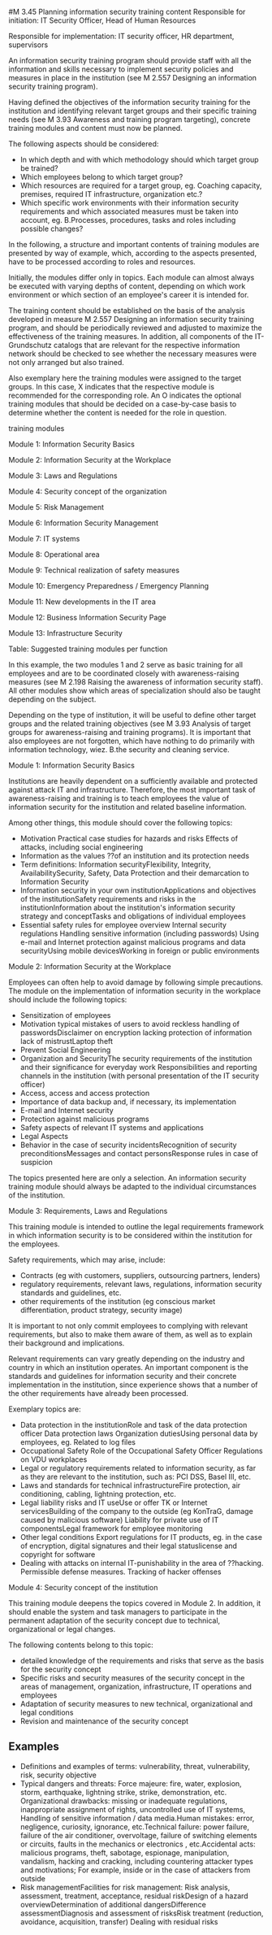 #M 3.45 Planning information security training content
Responsible for initiation: IT Security Officer, Head of Human Resources

Responsible for implementation: IT security officer, HR department, supervisors

An information security training program should provide staff with all the information and skills necessary to implement security policies and measures in place in the institution (see M 2.557 Designing an information security training program).

Having defined the objectives of the information security training for the institution and identifying relevant target groups and their specific training needs (see M 3.93 Awareness and training program targeting), concrete training modules and content must now be planned.

The following aspects should be considered:

* In which depth and with which methodology should which target group be trained?
* Which employees belong to which target group?
* Which resources are required for a target group, eg. Coaching capacity, premises, required IT infrastructure, organization etc.?
* Which specific work environments with their information security requirements and which associated measures must be taken into account, eg. B.Processes, procedures, tasks and roles including possible changes?


In the following, a structure and important contents of training modules are presented by way of example, which, according to the aspects presented, have to be processed according to roles and resources.

Initially, the modules differ only in topics. Each module can almost always be executed with varying depths of content, depending on which work environment or which section of an employee's career it is intended for.

The training content should be established on the basis of the analysis developed in measure M 2.557 Designing an information security training program, and should be periodically reviewed and adjusted to maximize the effectiveness of the training measures. In addition, all components of the IT-Grundschutz catalogs that are relevant for the respective information network should be checked to see whether the necessary measures were not only arranged but also trained.

Also exemplary here the training modules were assigned to the target groups. In this case, X indicates that the respective module is recommended for the corresponding role. An O indicates the optional training modules that should be decided on a case-by-case basis to determine whether the content is needed for the role in question.

training modules

Module 1: Information Security Basics

Module 2: Information Security at the Workplace

Module 3: Laws and Regulations

Module 4: Security concept of the organization

Module 5: Risk Management

Module 6: Information Security Management

Module 7: IT systems

Module 8: Operational area

Module 9: Technical realization of safety measures

Module 10: Emergency Preparedness / Emergency Planning

Module 11: New developments in the IT area

Module 12: Business Information Security Page

Module 13: Infrastructure Security

Table: Suggested training modules per function

In this example, the two modules 1 and 2 serve as basic training for all employees and are to be coordinated closely with awareness-raising measures (see M 2.198 Raising the awareness of information security staff). All other modules show which areas of specialization should also be taught depending on the subject.

Depending on the type of institution, it will be useful to define other target groups and the related training objectives (see M 3.93 Analysis of target groups for awareness-raising and training programs). It is important that also employees are not forgotten, which have nothing to do primarily with information technology, wiez. B.the security and cleaning service.

Module 1: Information Security Basics

Institutions are heavily dependent on a sufficiently available and protected against attack IT and infrastructure. Therefore, the most important task of awareness-raising and training is to teach employees the value of information security for the institution and related baseline information.

Among other things, this module should cover the following topics:

* Motivation Practical case studies for hazards and risks Effects of attacks, including social engineering
* Information as the values ??of an institution and its protection needs
* Term definitions: Information securityFlexibility, Integrity, AvailabilitySecurity, Safety, Data Protection and their demarcation to Information Security
* Information security in your own institutionApplications and objectives of the institutionSafety requirements and risks in the institutionInformation about the institution's information security strategy and conceptTasks and obligations of individual employees
* Essential safety rules for employee overview Internal security regulations Handling sensitive information (including passwords) Using e-mail and Internet protection against malicious programs and data securityUsing mobile devicesWorking in foreign or public environments


Module 2: Information Security at the Workplace

Employees can often help to avoid damage by following simple precautions. The module on the implementation of information security in the workplace should include the following topics:

* Sensitization of employees
* Motivation typical mistakes of users to avoid reckless handling of passwordsDisclaimer on encryption lacking protection of information lack of mistrustLaptop theft
* Prevent Social Engineering
* Organization and SecurityThe security requirements of the institution and their significance for everyday work Responsibilities and reporting channels in the institution (with personal presentation of the IT security officer)
* Access, access and access protection
* Importance of data backup and, if necessary, its implementation
* E-mail and Internet security
* Protection against malicious programs
* Safety aspects of relevant IT systems and applications
* Legal Aspects
* Behavior in the case of security incidentsRecognition of security preconditionsMessages and contact personsResponse rules in case of suspicion


The topics presented here are only a selection. An information security training module should always be adapted to the individual circumstances of the institution.

Module 3: Requirements, Laws and Regulations

This training module is intended to outline the legal requirements framework in which information security is to be considered within the institution for the employees.

Safety requirements, which may arise, include:

* Contracts (eg with customers, suppliers, outsourcing partners, lenders)
* regulatory requirements, relevant laws, regulations, information security standards and guidelines, etc.
* other requirements of the institution (eg conscious market differentiation, product strategy, security image)


It is important to not only commit employees to complying with relevant requirements, but also to make them aware of them, as well as to explain their background and implications.

Relevant requirements can vary greatly depending on the industry and country in which an institution operates. An important component is the standards and guidelines for information security and their concrete implementation in the institution, since experience shows that a number of the other requirements have already been processed.

Exemplary topics are:

* Data protection in the institutionRole and task of the data protection officer Data protection laws Organization dutiesUsing personal data by employees, eg. Related to log files
* Occupational Safety Role of the Occupational Safety Officer Regulations on VDU workplaces
* Legal or regulatory requirements related to information security, as far as they are relevant to the institution, such as: PCI DSS, Basel III, etc.
* Laws and standards for technical infrastructureFire protection, air conditioning, cabling, lightning protection, etc.
* Legal liability risks and IT useUse or offer TK or Internet servicesBuilding of the company to the outside (eg KonTraG, damage caused by malicious software) Liability for private use of IT componentsLegal framework for employee monitoring
* Other legal conditions Export regulations for IT products, eg. in the case of encryption, digital signatures and their legal statuslicense and copyright for software
* Dealing with attacks on internal IT-punishability in the area of ??hacking. Permissible defense measures. Tracking of hacker offenses


Module 4: Security concept of the institution

This training module deepens the topics covered in Module 2. In addition, it should enable the system and task managers to participate in the permanent adaptation of the security concept due to technical, organizational or legal changes.

The following contents belong to this topic:

* detailed knowledge of the requirements and risks that serve as the basis for the security concept
* Specific risks and security measures of the security concept in the areas of management, organization, infrastructure, IT operations and employees
* Adaptation of security measures to new technical, organizational and legal conditions
* Revision and maintenance of the security concept




## Examples 
* Definitions and examples of terms: vulnerability, threat, vulnerability, risk, security objective
* Typical dangers and threats: Force majeure: fire, water, explosion, storm, earthquake, lightning strike, strike, demonstration, etc. Organizational drawbacks: missing or inadequate regulations, inappropriate assignment of rights, uncontrolled use of IT systems, Handling of sensitive information / data media.Human mistakes: error, negligence, curiosity, ignorance, etc.Technical failure: power failure, failure of the air conditioner, overvoltage, failure of switching elements or circuits, faults in the mechanics or electronics , etc.Accidental acts: malicious programs, theft, sabotage, espionage, manipulation, vandalism, hacking and cracking, including countering attacker types and motivations; For example, inside or in the case of attackers from outside
* Risk managementFacilities for risk management: Risk analysis, assessment, treatment, acceptance, residual riskDesign of a hazard overviewDetermination of additional dangersDifference assessmentDiagnosis and assessment of risksRisk treatment (reduction, avoidance, acquisition, transfer) Dealing with residual risks




